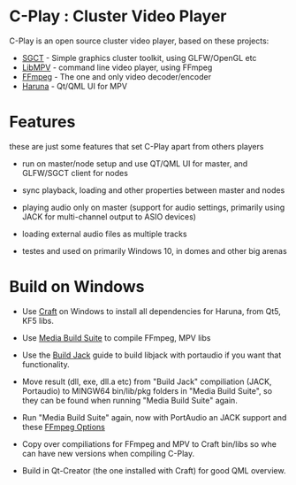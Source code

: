 # C-Play : Cluster Video Player

C-Play is an open source cluster video player, based on these projects:

- [SGCT](https://github.com/sgct) - Simple graphics cluster toolkit, using GLFW/OpenGL etc
- [LibMPV](https://github.com/mpv-player/mpv) - command line video player, using FFmpeg
- [FFmpeg](https://github.com/FFmpeg/FFmpeg) - The one and only video decoder/encoder
- [Haruna](https://github.com/g-fb/haruna) - Qt/QML UI for MPV

# Features

these are just some features that set C-Play apart from others players

- run on master/node setup and use QT/QML UI for master, and GLFW/SGCT client for nodes

- sync playback, loading and other properties between master and nodes

- playing audio only on master (support for audio settings, primarily using JACK for multi-channel output to ASIO devices)

- loading external audio files as multiple tracks 

- testes and used on primarily Windows 10, in domes and other big arenas

# Build on Windows

- Use [Craft](./help/CRAFT_INSTALLS.md) on Windows to install all dependencies for Haruna, from Qt5, KF5 libs.

- Use [Media Build Suite](https://github.com/m-ab-s/media-autobuild_suite) to compile FFmpeg, MPV libs

- Use the [Build Jack](./help/BUILD_JACK.md) guide to build libjack with portaudio if you want that functionality.

- Move result (dll, exe, dll.a etc) from "Build Jack" compiliation (JACK, Portaudio) to MINGW64 bin/lib/pkg folders in "Media Build Suite", so they can be found when running "Media Build Suite" again.

- Run "Media Build Suite" again, now with PortAudio an JACK support and these [FFmpeg Options](./help/ffmpeg_options.txt)

- Copy over compiliations for FFmpeg and MPV to Craft bin/libs so whe can have new versions when compiling C-Play.

- Build in Qt-Creator (the one installed with Craft) for good QML overview.
